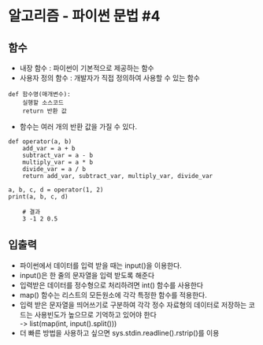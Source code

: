 # 알고리즘 - 파이썬 문법 #4

## 함수
- 내장 함수 : 파이썬이 기본적으로 제공하는 함수
- 사용자 정의 함수 : 개발자가 직접 정의하여 사용할 수 있는 함수
```
def 함수명(매개변수):
    실행할 소스코드
    return 반환 값
```
- 함수는 여러 개의 반환 값을 가질 수 있다.
```
def operator(a, b)
    add_var = a + b
    subtract_var = a - b
    multiply_var = a * b
    divide_var = a / b
    return add_var, subtract_var, multiply_var, divide_var

a, b, c, d = operator(1, 2)
print(a, b, c, d)

    # 결과
    3 -1 2 0.5
``` 

## 입출력
- 파이썬에서 데이터를 입력 받을 때는 input()을 이용한다.
- input()은 한 줄의 문자열을 입력 받도록 해준다
- 입력받은 데이터를 정수형으로 처리하려면 int() 함수를 사용한다
- map() 함수는 리스트의 모든원소에 각각 특정한 함수를 적용한다.
- 입력 받은 문자열을 띄어쓰기로 구분하여 각각 정수 자료형의 데이터로 저장하는 코드는 사용빈도가 높으므로 기억하고 있어야 한다  
-> list(map(int, input().split()))
- 더 빠른 방법을 사용하고 싶으면 sys.stdin.readline().rstrip()를 이용
